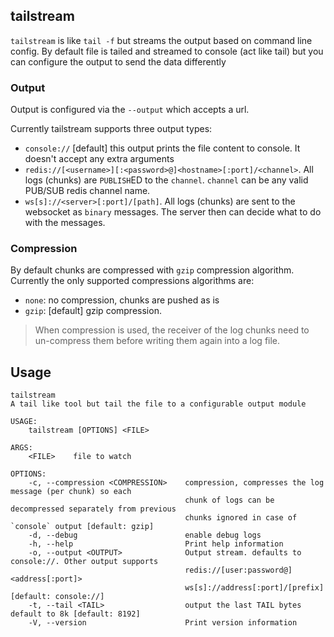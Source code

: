 ## tailstream
`tailstream` is like `tail -f` but streams the output based on command line config. By default file is tailed and streamed to console (act like tail)
but you can configure the output to send the data differently

### Output
Output is configured via the `--output` which accepts a url.

Currently tailstream supports three output types:
- `console://` [default] this output prints the file content to console. It doesn't accept any extra arguments
- `redis://[<username>][:<password>@]<hostname>[:port]/<channel>`. All logs (chunks) are `PUBLISH`ED to the `channel`. `channel` can be any valid PUB/SUB redis channel name.
- `ws[s]://<server>[:port]/[path]`. All logs (chunks) are sent to the websocket as `binary` messages. The server then can decide what to do with the messages.

### Compression
By default chunks are compressed with `gzip` compression algorithm. Currently the only supported compressions algorithms are:

- `none`: no compression, chunks are pushed as is
- `gzip`: [default] gzip compression.

> When compression is used, the receiver of the log chunks need to un-compress them before writing them again into a log file.


## Usage
```
tailstream
A tail like tool but tail the file to a configurable output module

USAGE:
    tailstream [OPTIONS] <FILE>

ARGS:
    <FILE>    file to watch

OPTIONS:
    -c, --compression <COMPRESSION>    compression, compresses the log message (per chunk) so each
                                       chunk of logs can be decompressed separately from previous
                                       chunks ignored in case of `console` output [default: gzip]
    -d, --debug                        enable debug logs
    -h, --help                         Print help information
    -o, --output <OUTPUT>              Output stream. defaults to console://. Other output supports
                                       redis://[user:password@]<address[:port]>
                                       ws[s]://address[:port]/[prefix] [default: console://]
    -t, --tail <TAIL>                  output the last TAIL bytes default to 8k [default: 8192]
    -V, --version                      Print version information
```
